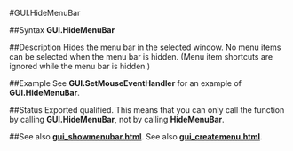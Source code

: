 
#GUI.HideMenuBar

##Syntax
**GUI.HideMenuBar**

##Description
Hides the menu bar in the selected window. No menu items can be selected when the menu bar is hidden. (Menu item shortcuts are ignored while the menu bar is hidden.)

##Example
See **GUI.SetMouseEventHandler** for an example of **GUI.HideMenuBar**.

##Status
Exported qualified.
This means that you can only call the function by calling **GUI.HideMenuBar**, not by calling **HideMenuBar**.

##See also
**[gui_showmenubar.html](GUI.ShowMenuBar)**. See also **[gui_createmenu.html](GUI.CreateMenu)**.
